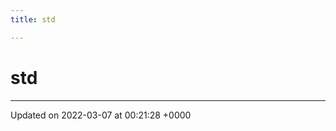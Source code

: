 ```yaml
---
title: std

---
```


# std








-------------------------------

Updated on 2022-03-07 at 00:21:28 +0000